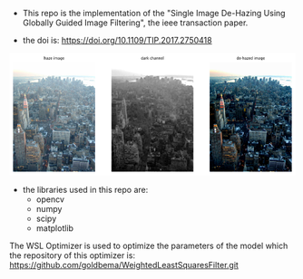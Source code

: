 - This repo is the implementation of the "Single Image De-Hazing Using Globally Guided Image Filtering", the ieee transaction paper.

- the doi is: https://doi.org/10.1109/TIP.2017.2750418

![alt text](https://github.com/Ali-Kazzazi/Single-Image-De-Hazing/blob/master/results/result6.png)


- the libraries used in this repo are:
    - opencv
    - numpy
    - scipy
    - matplotlib

The WSL Optimizer is used to optimize the parameters of the model which the repository of this optimizer is: https://github.com/goldbema/WeightedLeastSquaresFilter.git


